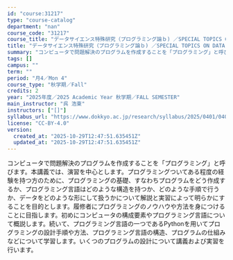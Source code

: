 ```yaml
---
id: "course:31217"
type: "course-catalog"
department: "nan"
course_code: "31217"
course_title: "データサイエンス特殊研究（プログラミング論ｂ) ／SPECIAL TOPICS ON DATA SCIENCE : INTRODUCTION TO PROGRAMMING (B)"
title: "データサイエンス特殊研究（プログラミング論ｂ) ／SPECIAL TOPICS ON DATA SCIENCE : INTRODUCTION TO PROGRAMMING (B)"
summary: "コンピュータで問題解決のプログラムを作成することを「プログラミング」と呼びます。本講義では、演習を中心とします。プログラミングついてある程度の経験を持つ方のために、プログラミングの基礎、すなわちプログラムをどう作成するか、プログラミング言語…"
tags: []
campus: ""
term: ""
period: "月4／Mon 4"
course_type: "秋学期／Fall"
credits: 2
year: "2025年度／2025 Academic Year 秋学期／FALL SEMESTER"
main_instructor: "呉 浩東"
instructors: ["[]"]
syllabus_url: "https://www.dokkyo.ac.jp/research/syllabus/2025/0401/0401_31217_ja_JP.html"
license: "CC-BY-4.0"
version:
  created_at: "2025-10-29T12:47:51.635451Z"
  updated_at: "2025-10-29T12:47:51.635451Z"
---
```

コンピュータで問題解決のプログラムを作成することを「プログラミング」と呼びます。本講義では、演習を中心とします。プログラミングついてある程度の経験を持つ方のために、プログラミングの基礎、すなわちプログラムをどう作成するか、プログラミング言語はどのような構造を持つか、どのような手順で行うか、データをどのような形にして扱うかについて解説と実習によって明らかにすることを目的とします。履修者にプログラミングのノウハウや方法を身につけることに目指します。初めにコンピュータの構成要素やプログラミング言語について概説します。続いて、プログラミング言語の一つであるPythonを用いてプログラミングの設計手順や方法、プログラミング言語の構造、プログラムの仕組みなどについて学習します。いくつのプログラムの設計について講義および実習を行います。
